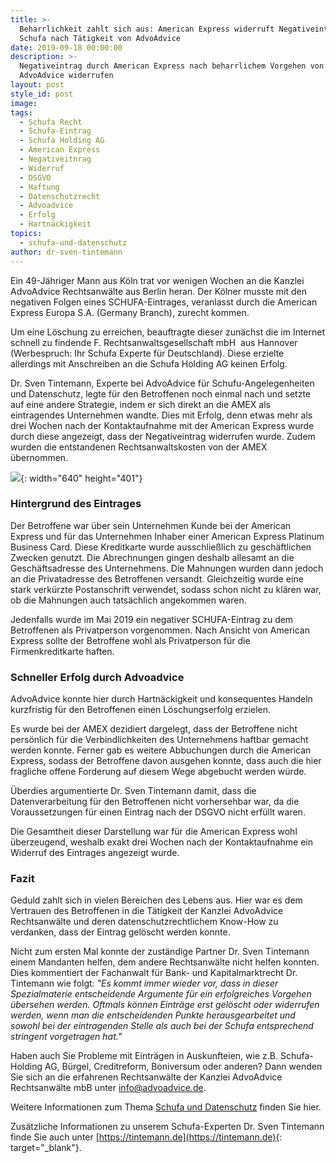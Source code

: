 ```yaml
---
title: >-
  Beharrlichkeit zahlt sich aus: American Express widerruft Negativeintrag bei
  Schufa nach Tätigkeit von AdvoAdvice
date: 2019-09-18 00:00:00
description: >-
  Negativeintrag durch American Express nach beharrlichem Vorgehen von
  AdvoAdvice widerrufen
layout: post
style_id: post
image:
tags:
  - Schufa Recht
  - Schufa-Eintrag
  - Schufa Holding AG
  - American Express
  - Negativeitnrag
  - Widerruf
  - DSGVO
  - Haftung
  - Datenschutzrecht
  - Advoadvice
  - Erfolg
  - Hartnäckigkeit
topics:
  - schufa-und-datenschutz
author: dr-sven-tintemann
---
```

Ein 49-Jähriger Mann aus Köln trat vor wenigen Wochen an die Kanzlei AdvoAdvice Rechtsanwälte aus Berlin heran. Der Kölner musste mit den negativen Folgen eines SCHUFA-Eintrages, veranlasst durch die American Express Europa S.A. (Germany Branch), zurecht kommen.

Um eine Löschung zu erreichen, beauftragte dieser zunächst die im Internet schnell zu findende F. Rechtsanwaltsgesellschaft mbH&nbsp; aus Hannover (Werbespruch: Ihr Schufa Experte für Deutschland). Diese erzielte allerdings mit Anschreiben an die Schufa Holding AG keinen Erfolg.

Dr. Sven Tintemann, Experte bei AdvoAdvice für Schufu-Angelegenheiten und Datenschutz, legte für den Betroffenen noch einmal nach und setzte auf eine andere Strategie, indem er sich direkt an die AMEX als eintragendes Unternehmen wandte. Dies mit Erfolg, denn etwas mehr als drei Wochen nach der Kontaktaufnahme mit der American Express wurde durch diese angezeigt, dass der Negativeintrag widerrufen wurde. Zudem wurden die entstandenen Rechtsanwaltskosten von der AMEX übernommen.

![](/uploads/american-express-89024-640-6.jpg){: width="640" height="401"}

### Hintergrund des Eintrages

Der Betroffene war über sein Unternehmen Kunde bei der American Express und für das Unternehmen Inhaber einer American Express Platinum Business Card. Diese Kreditkarte wurde ausschließlich zu geschäftlichen Zwecken genutzt. Die Abrechnungen gingen deshalb allesamt an die Geschäftsadresse des Unternehmens. Die Mahnungen wurden dann jedoch an die Privatadresse des Betroffenen versandt. Gleichzeitig wurde eine stark verkürzte Postanschrift verwendet, sodass schon nicht zu klären war, ob die Mahnungen auch tatsächlich angekommen waren.

Jedenfalls wurde im Mai 2019 ein negativer SCHUFA-Eintrag zu dem Betroffenen als Privatperson vorgenommen. Nach Ansicht von American Express sollte der Betroffene wohl als Privatperson für die Firmenkreditkarte haften.

### Schneller Erfolg durch Advoadvice

AdvoAdvice konnte hier durch Hartnäckigkeit und konsequentes Handeln kurzfristig für den Betroffenen einen Löschungserfolg erzielen.

Es wurde bei der AMEX dezidiert dargelegt, dass der Betroffene nicht persönlich für die Verbindlichkeiten des Unternehmens haftbar gemacht werden konnte. Ferner gab es weitere Abbuchungen durch die American Express, sodass der Betroffene davon ausgehen konnte, dass auch die hier fragliche offene Forderung auf diesem Wege abgebucht werden würde.

Überdies argumentierte Dr. Sven Tintemann damit, dass die Datenverarbeitung für den Betroffenen nicht vorhersehbar war, da die Voraussetzungen für einen Eintrag nach der DSGVO nicht erfüllt waren.

Die Gesamtheit dieser Darstellung war für die American Express wohl überzeugend, weshalb exakt drei Wochen nach der Kontaktaufnahme ein Widerruf des Eintrages angezeigt wurde.

### Fazit

Geduld zahlt sich in vielen Bereichen des Lebens aus. Hier war es dem Vertrauen des Betroffenen in die Tätigkeit der Kanzlei AdvoAdvice Rechtsanwälte und deren datenschutzrechtlichem Know-How zu verdanken, dass der Eintrag gelöscht werden konnte.

Nicht zum ersten Mal konnte der zuständige Partner Dr. Sven Tintemann einem Mandanten helfen, dem andere Rechtsanwälte nicht helfen konnten. Dies kommentiert der Fachanwalt für Bank- und Kapitalmarktrecht Dr. Tintemann wie folgt:&nbsp;*"Es kommt immer wieder vor, dass in dieser Spezialmaterie entscheidende Argumente für ein erfolgreiches Vorgehen übersehen werden. Oftmals können Einträge erst gelöscht oder widerrufen werden, wenn man die entscheidenden Punkte herausgearbeitet und sowohl bei der eintragenden Stelle als auch bei der Schufa entsprechend stringent vorgetragen hat."*

Haben auch Sie Probleme mit Einträgen in Auskunfteien, wie z.B. Schufa-Holding AG, Bürgel, Creditreform, Boniversum oder anderen? Dann wenden Sie sich an die erfahrenen Rechtsanwälte der Kanzlei AdvoAdvice Rechtsanwälte mbB unter [info@advoadvice.de](mailto:info@advoadvice.de).

Weitere Informationen zum Thema [Schufa und Datenschutz](/themen/schufa-und-datenschutz/)&nbsp;finden Sie hier.&nbsp;

Zusätzliche Informationen zu unserem Schufa-Experten Dr. Sven Tintemann finde Sie auch unter [https://tintemann.de](https://tintemann.de){: target="_blank"}.